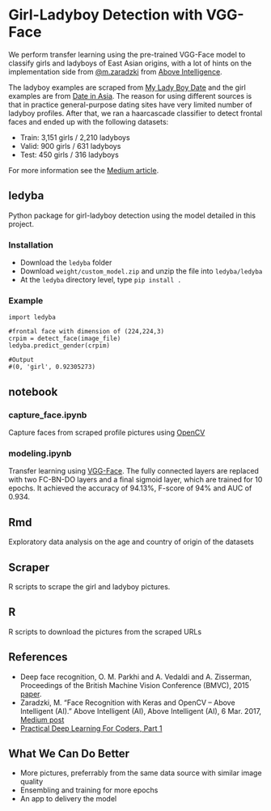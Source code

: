 # Girl-Ladyboy Detection with VGG-Face

We perform transfer learning using the pre-trained VGG-Face model to classify girls and ladyboys of East Asian origins, with a lot of hints on the implementation side from [@m.zaradzki](https://github.com/mzaradzki) from [Above Intelligence](https://aboveintelligent.com/tagged/artificial-intelligence). 

The ladyboy examples are scraped from [My Lady Boy Date](https://myladyboydate.com/) and the girl examples are from [Date in Asia](https://www.dateinasia.com/). The reason for using different sources is that in practice general-purpose dating sites have very limited number of ladyboy profiles. After that, we ran a haarcascade classifier to detect frontal faces and ended up with the following datasets:

* Train: 3,151 girls / 2,210 ladyboys
* Valid: 900 girls / 631 ladyboys
* Test: 450 girls / 316 ladyboys

For more information see the [Medium article]().

## ledyba

Python package for girl-ladyboy detection using the model detailed in this project.

### Installation

* Download the `ledyba` folder
* Download `weight/custom_model.zip` and unzip the file into `ledyba/ledyba`
* At the `ledyba` directory level, type `pip install .`

### Example

```
import ledyba

#frontal face with dimension of (224,224,3)
crpim = detect_face(image_file)
ledyba.predict_gender(crpim)

#Output
#(0, 'girl', 0.92305273)
```

## notebook

### capture_face.ipynb

Capture faces from scraped profile pictures using [OpenCV](http://opencv.org)

### modeling.ipynb

Transfer learning using [VGG-Face](http://www.robots.ox.ac.uk/~vgg/publications/2015/Parkhi15/parkhi15.pdf). The fully connected layers are replaced with two FC-BN-DO layers and a final sigmoid layer, which are trained for 10 epochs. It achieved the accuracy of 94.13%, F-score of 94% and AUC of 0.934.

## Rmd

Exploratory data analysis on the age and country of origin of the datasets

## Scraper

R scripts to scrape the girl and ladyboy pictures.

## R

R scripts to download the pictures from the scraped URLs

## References
* Deep face recognition, O. M. Parkhi and A. Vedaldi and A. Zisserman, Proceedings of the British Machine Vision Conference (BMVC), 2015 [paper](http://www.robots.ox.ac.uk/~vgg/publications/2015/Parkhi15/parkhi15.pdf).
* Zaradzki, M. “Face Recognition with Keras and OpenCV – Above Intelligent (AI).” Above Intelligent (AI), Above Intelligent (AI), 6 Mar. 2017, [Medium post](aboveintelligent.com/face-recognition-with-keras-and-opencv-2baf2a83b799)
* [Practical Deep Learning For Coders, Part 1](http://course.fast.ai)

## What We Can Do Better

* More pictures, preferrably from the same data source with similar image quality
* Ensembling and training for more epochs
* An app to delivery the model

